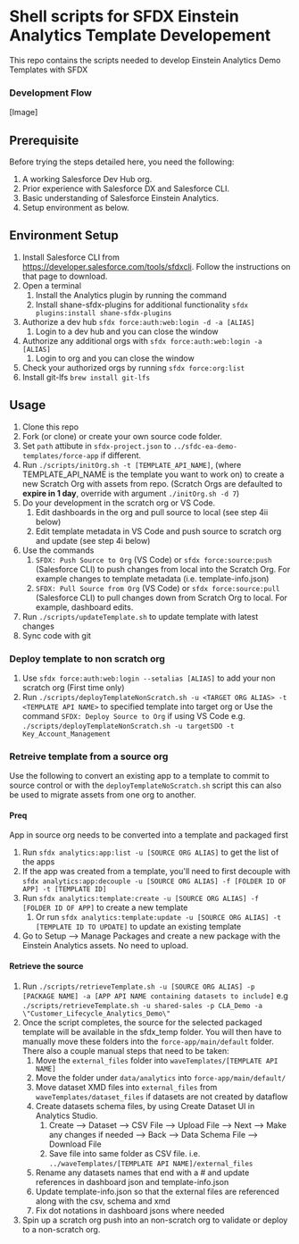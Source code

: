 # Shell scripts for  SFDX Einstein Analytics Template Developement
This repo contains the scripts needed to develop Einstein Analytics Demo Templates with SFDX

### Development Flow
[Image]

## Prerequisite
Before trying the steps detailed here, you need the following:
1. A working Salesforce Dev Hub org.
2. Prior experience with Salesforce DX and Salesforce CLI.
3. Basic understanding of Salesforce Einstein Analytics.
4. Setup environment as below.

## Environment Setup
1. Install Salesforce CLI from https://developer.salesforce.com/tools/sfdxcli. Follow the instructions on that page to download.
2. Open a terminal
    1. Install the Analytics plugin by running the command ` `
    2. Install shane-sfdx-plugins for additional functionality `sfdx plugins:install shane-sfdx-plugins`
3. Authorize a dev hub `sfdx force:auth:web:login -d -a [ALIAS]`
    1. Login to a dev hub and you can close the window
4. Authorize any additional orgs with `sfdx force:auth:web:login -a [ALIAS]`
    1. Login to org and you can close the window
5. Check your authorized orgs by running `sfdx force:org:list`
6. Install git-lfs `brew install git-lfs`

## Usage
1. Clone this repo 
2. Fork (or clone)  or create your own source code folder.
2. Set `path` attibute in `sfdx-project.json` to `../sfdc-ea-demo-templates/force-app` if different.
2. Run `./scripts/initOrg.sh -t [TEMPLATE_API_NAME]`, (where TEMPLATE_API_NAME is the template you want to work on) to create a new Scratch Org with assets from repo. (Scratch Orgs are defaulted to **expire in 1 day**, override with argument `./initOrg.sh -d 7`)
3. Do your development in the scratch org or VS Code.
    1. Edit dashboards in the org and pull source to local (see step 4ii below)
    2. Edit template metadata in VS Code and push source to scratch org and update (see step 4i below)
4. Use the commands 
    1. `SFDX: Push Source to Org` (VS Code) or `sfdx force:source:push` (Salesforce CLI) to push changes from local into the Scratch Org. For example changes to template metadata (i.e. template-info.json)
    2. `SFDX: Pull Source from Org` (VS Code) or `sfdx force:source:pull` (Salesforce CLI) to pull changes down from Scratch Org to local. For example, dashboard edits.
5. Run `./scripts/updateTemplate.sh` to update template with latest changes
6. Sync code with git

### Deploy template to non scratch org
1. Use `sfdx force:auth:web:login --setalias [ALIAS]` to add your non scratch org (First time only)
2. Run `./scripts/deployTemplateNonScratch.sh -u <TARGET ORG ALIAS> -t <TEMPLATE API NAME>` to specified template into target org or Use the command `SFDX: Deploy Source to Org` if using VS Code
    e.g. `./scripts/deployTemplateNonScratch.sh -u targetSDO -t Key_Account_Management`

### Retreive template from a source org
Use the following to convert an existing app to a template to commit to source control or with the `deployTemplateNoScratch.sh` script this can also be used to migrate assets from one org to another.

#### Preq 
App in source org needs to be converted into a template and packaged first
1. Run `sfdx analytics:app:list -u [SOURCE ORG ALIAS]` to get the list of the apps
2. If the app was created from a template, you'll need to first decouple with `sfdx analytics:app:decouple -u [SOURCE ORG ALIAS] -f [FOLDER ID OF APP] -t [TEMPLATE ID]`
3. Run `sfdx analytics:template:create -u [SOURCE ORG ALIAS] -f [FOLDER ID OF APP]` to create a new template
    1. Or run `sfdx analytics:template:update -u [SOURCE ORG ALIAS] -t [TEMPLATE ID TO UPDATE]` to update an existing template
4. Go to Setup --> Manage Packages and create a new package with the Einstein Analytics assets. No need to upload. 

#### Retrieve the source
1. Run `./scripts/retrieveTemplate.sh -u [SOURCE ORG ALIAS] -p [PACKAGE NAME] -a [APP API NAME containing datasets to include]` e.g `./scripts/retrieveTemplate.sh -u shared-sales -p CLA_Demo -a \"Customer_Lifecycle_Analytics_Demo\"`
2. Once the script completes, the source for the selected packaged template will be available in the sfdx_temp folder. You will then have to manually move these folders into the `force-app/main/default` folder. There also a couple manual steps that need to be taken:
    1. Move the `external_files` folder into `waveTemplates/[TEMPLATE API NAME]`
    2. Move the folder under `data/analytics` into `force-app/main/default/`
    3. Move dataset XMD files into `external_files` from `waveTemplates/dataset_files` if datasets are not created by dataflow
    4. Create datasets schema files, by using Create Dataset UI in Analytics Studio.
        1. Create --> Dataset --> CSV File --> Upload File --> Next --> Make any changes if needed --> Back --> Data Schema File --> Download File
        2. Save file into same folder as CSV file. i.e. `../waveTemplates/[TEMPLATE API NAME]/external_files`
    5. Rename any datasets names that end with a # and update references in dashboard json and template-info.json
    6. Update template-info.json so that the external files are referenced along with the csv, schema and xmd
    7. Fix dot notations in dashboard jsons where needed
3. Spin up a scratch org push into an non-scratch org to validate or deploy to a non-scratch org.

